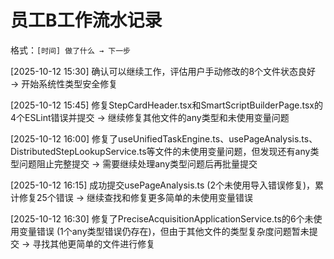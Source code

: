# 员工B工作流水记录

格式：`[时间] 做了什么 → 下一步`

[2025-10-12 15:30] 确认可以继续工作，评估用户手动修改的8个文件状态良好 → 开始系统性类型安全修复

[2025-10-12 15:45] 修复StepCardHeader.tsx和SmartScriptBuilderPage.tsx的4个ESLint错误并提交 → 继续修复其他文件的any类型和未使用变量问题

[2025-10-12 16:00] 修复了useUnifiedTaskEngine.ts、usePageAnalysis.ts、DistributedStepLookupService.ts等文件的未使用变量问题，但发现还有any类型问题阻止完整提交 → 需要继续处理any类型问题后再批量提交

[2025-10-12 16:15] 成功提交usePageAnalysis.ts (2个未使用导入错误修复)，累计修复25个错误 → 继续查找和修复更多简单的未使用变量错误

[2025-10-12 16:30] 修复了PreciseAcquisitionApplicationService.ts的6个未使用变量错误 (1个any类型错误仍存在)，但由于其他文件的类型复杂度问题暂未提交 → 寻找其他更简单的文件进行修复
